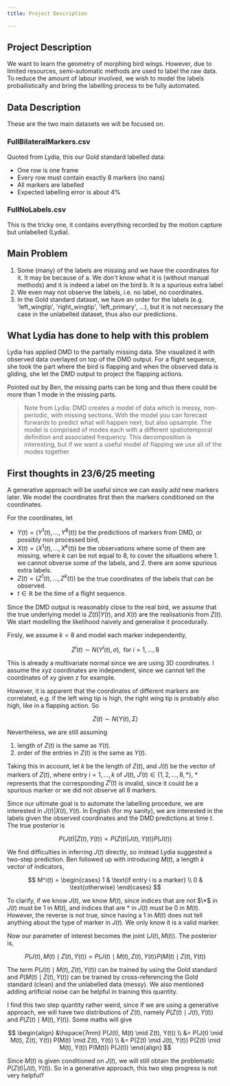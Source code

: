 ```yaml
---
title: Project Description

---
```




## Project Description

We want to learn the geometry of morphing bird wings. However, due to limited resources, semi-automatic methods are used to label the raw data. To reduce the amount of labour involved, we wish to model the labels probailistically and bring the labelling process to be fully automated.


## Data Description

These are the two main datasets we will be focused on.

### FullBilateralMarkers.csv

Quoted from Lydia, this our Gold standard labelled data:

- One row is one frame
- Every row must contain exactly 8 markers (no nans)
- All markers are labelled
- Expected labelling error is about 4%

### FullNoLabels.csv

This is the tricky one, it contains everything recorded by the motion capture but unlabelled (Lydia). 


## Main Problem

1. Some (many) of the labels are missing and we have the coordinates for it. It may be because of 
    a. We don't know what it is (without manual methods) and it is indeed a label on the bird
    b. It is a spurious extra label
2. We even may not observe the labels, i.e. no label, no coordinates. 
3. In the Gold standard dataset, we have an order for the labels (e.g. 'left_wingtip', 'right_wingtip', 'left_primary', ...), but it is not necessary the case in the unlabelled dataset, thus also our predictions.


## What Lydia has done to help with this problem

Lydia has applied DMD to the partially missing data. She visualized it with observed data overlayed on top of the DMD output. For a flight sequence, she took the part where the bird is flapping and when the observed data is gliding, she let the DMD output to project the flapping actions.

Pointed out by Ben, the missing parts can be long and thus there could be more than 1 mode in the missing parts. 

> Note from Lydia: DMD creates a model of data which is messy, non-periodic, with missing sections. With the model you can forecast forwards to predict what will happen next, but also upsample. The model is comprised of modes each with a different spatiotemporal definition and associated frequency. This decomposition is interesting, but if we want a useful model of flapping we use all of the modes together. 


## First thoughts in 23/6/25 meeting

A generative approach will be useful since we can easily add new markers later. We model the coordinates first then the markers conditioned on the coordinates.

For the coordinates, let
- $Y(t) = (Y^1(t),...,Y^8(t))$ be the predictions of markers from DMD, or possibly non processed bird,
- $X(t) = (X^1(t),...,X^k(t))$ be the observations where some of them are missing, where $k$ can be not equal to $8$, to cover the situations where 1. we cannot obverse some of the labels, and 2. there are some spurious extra labels.
- $Z(t) = (Z^1(t),...,Z^k(t))$ be the true coordinates of the labels that can be observed. 
- $t \in \mathbb{R}$ be the time of a flight sequence.

Since the DMD output is reasonably close to the real bird, we assume that the true underlying model is $Z(t)|Y(t)$, and $X(t)$ are the realisationis from $Z(t)$. We start modelling the likelihood naively and generalise it procedurally. 

Firsly, we assume $k=8$ and model each marker independently,

$$Z^i(t) \sim N(Y^i(t), \sigma), \text{ for } i = 1,...,8$$

This is already a multivariate normal since we are using 3D coordinates. I assume the xyz coordinates are independent, since we cannot tell the coordinates of xy given z for example.

However, it is apparent that the coordinates of different markers are correlated, e.g. if the left wing tip is high, the right wing tip is probably also high, like in a flapping action. So

$$Z(t) \sim N(Y(t), \Sigma)$$

Nevertheless, we are still assuming 
1. length of $Z(t)$ is the same as $Y(t)$.
2. order of the entries in $Z(t)$ is the same as $Y(t)$.

Taking this in account, let $k$ be the length of $Z(t)$, and $J(t)$ be the vector of markers of $Z(t)$, where entry $i = 1,...,k$ of $J(t)$, $J^i(t) \in \{ 1,2,...,8,*\}$, $*$ represents that the corresponding $Z^i(t)$ is invalid, since it could be a spurious marker or we did not observe all 8 markers.

Since our ultimate goal is to automate the labelling procedure, we are interested in $J(t)|X(t),Y(t)$. In English (for my sanity), we are interested in the labels given the observed coordinates and the DMD predictions at time $t$.
The true posterior is

$$P(J(t) | Z(t), Y(t)) \propto P(Z(t) | J(t), Y(t)) P(J(t))$$

We find difficulties in inferring $J(t)$ directly, so instead  Lydia suggested a two-step prediction. Ben followed up with introducing $M(t)$, a length $k$ vector of indicators,

$$
M^i(t) = 
\begin{cases} 
1 & \text{if entry i is a marker} \\
0 & \text{otherwise}
\end{cases}
$$

To clarify, if we know $J(t)$, we know $M(t)$, since indices that are not $\*$ in $J(t)$ must be $1$ in $M(t)$, and indices that are $*$ in $J(t)$ must be $0$ in $M(t)$. However, the reverse is not true, since having a $1$ in $M(t)$ does not tell anything about the type of marker in $J(t)$. We only know it is a valid marker. 

Now our parameter of interest becomes the joint $(J(t), M(t))$. The posterior is,

$$
P(J(t), M(t) \mid Z(t), Y(t))
= P(J(t) \mid M(t), Z(t), Y(t)) P(M(t) \mid Z(t), Y(t))
$$

The term $P(J(t) \mid M(t), Z(t), Y(t))$ can be trained by using the Gold standard and $P(M(t) \mid Z(t), Y(t))$ can be trained by cross-referencing the Gold standard (clean) and the unlabelled data (messy). We also mentioned adding artificial noise can be helpful in training this quantity.

I find this two step quantity rather weird, since if we are using a generative approach, we will have two distributions of $Z(t)$, namely $P(Z(t) \mid J(t), Y(t))$ and $P(Z(t) \mid M(t), Y(t))$. Some maths will give

$$
\begin{align}
&\hspace{7mm} P(J(t), M(t) \mid Z(t), Y(t)) \\
&= P(J(t) \mid M(t), Z(t), Y(t)) P(M(t) \mid Z(t), Y(t)) \\
&= P(Z(t) \mid J(t), Y(t)) P(Z(t) \mid M(t), Y(t)) P(M(t)) P(J(t))
\end{align}
$$

Since $M(t)$ is given conditioned on $J(t)$, we will still obtain the problematic $P(Z(t)|J(t),Y(t))$. So in a generative approach, this two step progress is not very helpful?

